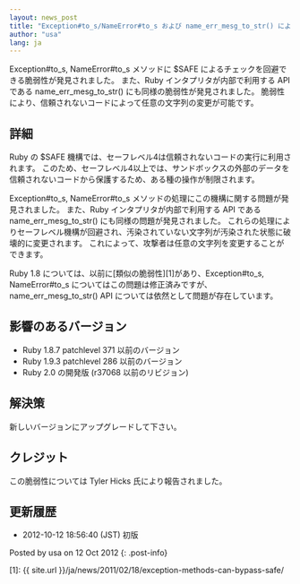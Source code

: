 ```yaml
---
layout: news_post
title: "Exception#to_s/NameError#to_s および name_err_mesg_to_str() による $SAFE 機構をバイパス可能な脆弱性について (CVE-2012-4464, CVE-2012-4466)"
author: "usa"
lang: ja
---
```


Exception#to\_s, NameError#to\_s メソッドに $SAFE によるチェックを回避できる脆弱性が発見されました。
また、Ruby インタプリタが内部で利用する API である name\_err\_mesg\_to\_str()
にも同様の脆弱性が発見されました。 脆弱性により、信頼されないコードによって任意の文字列の変更が可能です。

## 詳細

Ruby の $SAFE 機構では、セーフレベル4は信頼されないコードの実行に利用されます。
このため、セーフレベル4以上では、サンドボックスの外部のデータを信頼されないコードから保護するため、ある種の操作が制限されます。

Exception#to\_s, NameError#to\_s メソッドの処理にこの機構に関する問題が発見されました。 また、Ruby
インタプリタが内部で利用する API である name\_err\_mesg\_to\_str() にも同様の問題が発見されました。
これらの処理によりセーフレベル機構が回避され、汚染されていない文字列が汚染された状態に破壊的に変更されます。
これによって、攻撃者は任意の文字列を変更することができます。

Ruby 1.8 については、以前に[類似の脆弱性][1]があり、Exception#to\_s, NameError#to\_s
についてはこの問題は修正済みですが、name\_err\_mesg\_to\_str() API については依然として問題が存在しています。

## 影響のあるバージョン

* Ruby 1.8.7 patchlevel 371 以前のバージョン
* Ruby 1.9.3 patchlevel 286 以前のバージョン
* Ruby 2.0 の開発版 (r37068 以前のリビジョン)

## 解決策

新しいバージョンにアップグレードして下さい。

## クレジット

この脆弱性については Tyler Hicks 氏により報告されました。

## 更新履歴

* 2012-10-12 18:56:40 (JST) 初版

Posted by usa on 12 Oct 2012
{: .post-info}



[1]: {{ site.url }}/ja/news/2011/02/18/exception-methods-can-bypass-safe/ 
